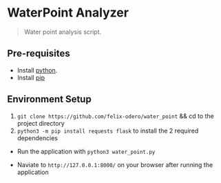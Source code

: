 # WaterPoint Analyzer

> Water point analysis script.

## Pre-requisites

- Install [python](https://www.python.org/downloads/release/python-391/).
- Install [pip](https://pip.pypa.io/en/stable/installing/)

## Environment Setup

1. `git clone https://github.com/felix-odero/water_point` && cd to the project directory
2. `python3 -m pip install requests flask` to install the 2 required dependencies

- Run the application with `python3 water_point.py`

- Naviate to `http://127.0.0.1:8000/` on your browser after running the application

